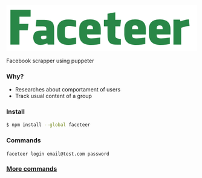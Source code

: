 ![Faceteer Logo](logo.png)

Facebook scrapper using puppeter

### Why?
- Researches about comportament of users
- Track usual content of a group

### Install

```bash
$ npm install --global faceteer
```

### Commands
```
faceteer login email@test.com password
```

### [More commands](#commands)
